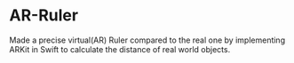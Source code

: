 # AR-Ruler
Made a precise virtual(AR) Ruler compared to the real one by implementing ARKit in Swift to calculate the distance of real world objects.
